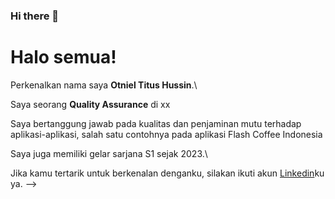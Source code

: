 ### Hi there 👋
# Halo semua! 

Perkenalkan nama saya **Otniel Titus Hussin**.\

Saya seorang **Quality Assurance** di xx

Saya bertanggung jawab pada kualitas dan penjaminan mutu terhadap aplikasi-aplikasi, salah satu contohnya pada aplikasi Flash Coffee Indonesia

Saya juga memiliki gelar sarjana S1 sejak 2023.\

Jika kamu tertarik untuk berkenalan denganku, silakan ikuti akun [Linkedin](https://www.linkedin.com/in/otniel-titus-hussin)ku ya.
-->
